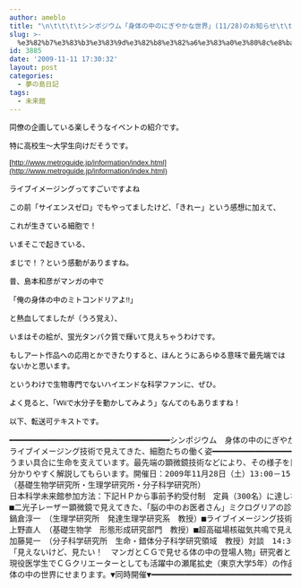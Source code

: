 ```yaml
---
author: ameblo
title: "\n\t\t\t\tシンポジウム「身体の中のにぎやかな世界」(11/28)のお知らせ\t\t"
slug: >-
  %e3%82%b7%e3%83%b3%e3%83%9d%e3%82%b8%e3%82%a6%e3%83%a0%e3%80%8c%e8%ba%ab%e4%bd%93%e3%81%ae%e4%b8%ad%e3%81%ae%e3%81%ab%e3%81%8e%e3%82%84%e3%81%8b%e3%81%aa%e4%b8%96%e7%95%8c%e3%80%8d1128%e3%81%ae
id: 3885
date: '2009-11-11 17:30:32'
layout: post
categories:
  - 夢の島日記
tags:
  - 未来館
---
```


<span class="Apple-style-span" style="WORD-SPACING: 0px; FONT: medium 'MS PGothic'; TEXT-TRANSFORM: none; COLOR: rgb(0,0,0); TEXT-INDENT: 0px; WHITE-SPACE: normal; LETTER-SPACING: normal; BORDER-COLLAPSE: separate; orphans: 2; widows: 2; -webkit-border-horizontal-spacing: 0px; -webkit-border-vertical-spacing: 0px; -webkit-text-decorations-in-effect: none; -webkit-text-size-adjust: auto; -webkit-text-stroke-width: 0px"><span class="Apple-style-span" style="FONT-SIZE: 13px; FONT-FAMILY: arial, sans-serif; BORDER-COLLAPSE: collapse; -webkit-border-horizontal-spacing: 2px; -webkit-border-vertical-spacing: 2px">同僚の企画している楽しそうなイベントの紹介です。</span></span>

<span class="Apple-style-span" style="WORD-SPACING: 0px; FONT: medium 'MS PGothic'; TEXT-TRANSFORM: none; COLOR: rgb(0,0,0); TEXT-INDENT: 0px; WHITE-SPACE: normal; LETTER-SPACING: normal; BORDER-COLLAPSE: separate; orphans: 2; widows: 2; -webkit-border-horizontal-spacing: 0px; -webkit-border-vertical-spacing: 0px; -webkit-text-decorations-in-effect: none; -webkit-text-size-adjust: auto; -webkit-text-stroke-width: 0px"><span class="Apple-style-span" style="FONT-SIZE: 13px; FONT-FAMILY: arial, sans-serif; BORDER-COLLAPSE: collapse; -webkit-border-horizontal-spacing: 2px; -webkit-border-vertical-spacing: 2px">特に高校生～大学生向けだそうです。</span></span>

<span class="Apple-style-span" style="WORD-SPACING: 0px; FONT: medium 'MS PGothic'; TEXT-TRANSFORM: none; COLOR: rgb(0,0,0); TEXT-INDENT: 0px; WHITE-SPACE: normal; LETTER-SPACING: normal; BORDER-COLLAPSE: separate; orphans: 2; widows: 2; -webkit-border-horizontal-spacing: 0px; -webkit-border-vertical-spacing: 0px; -webkit-text-decorations-in-effect: none; -webkit-text-size-adjust: auto; -webkit-text-stroke-width: 0px"><span class="Apple-style-span" style="FONT-SIZE: 13px; FONT-FAMILY: arial, sans-serif; BORDER-COLLAPSE: collapse; -webkit-border-horizontal-spacing: 2px; -webkit-border-vertical-spacing: 2px"></span></span>

<span class="Apple-style-span" style="WORD-SPACING: 0px; FONT: medium 'MS PGothic'; TEXT-TRANSFORM: none; COLOR: rgb(0,0,0); TEXT-INDENT: 0px; WHITE-SPACE: normal; LETTER-SPACING: normal; BORDER-COLLAPSE: separate; orphans: 2; widows: 2; -webkit-border-horizontal-spacing: 0px; -webkit-border-vertical-spacing: 0px; -webkit-text-decorations-in-effect: none; -webkit-text-size-adjust: auto; -webkit-text-stroke-width: 0px"><span class="Apple-style-span" style="FONT-SIZE: 13px; FONT-FAMILY: arial, sans-serif; BORDER-COLLAPSE: collapse; -webkit-border-horizontal-spacing: 2px; -webkit-border-vertical-spacing: 2px">[http://www.metroguide.jp/information/index.html](http://www.metroguide.jp/information/index.html)</span></span>

<span class="Apple-style-span" style="WORD-SPACING: 0px; FONT: medium 'MS PGothic'; TEXT-TRANSFORM: none; COLOR: rgb(0,0,0); TEXT-INDENT: 0px; WHITE-SPACE: normal; LETTER-SPACING: normal; BORDER-COLLAPSE: separate; orphans: 2; widows: 2; -webkit-border-horizontal-spacing: 0px; -webkit-border-vertical-spacing: 0px; -webkit-text-decorations-in-effect: none; -webkit-text-size-adjust: auto; -webkit-text-stroke-width: 0px"><span class="Apple-style-span" style="FONT-SIZE: 13px; FONT-FAMILY: arial, sans-serif; BORDER-COLLAPSE: collapse; -webkit-border-horizontal-spacing: 2px; -webkit-border-vertical-spacing: 2px"></span></span>

<span class="Apple-style-span" style="WORD-SPACING: 0px; FONT: medium 'MS PGothic'; TEXT-TRANSFORM: none; COLOR: rgb(0,0,0); TEXT-INDENT: 0px; WHITE-SPACE: normal; LETTER-SPACING: normal; BORDER-COLLAPSE: separate; orphans: 2; widows: 2; -webkit-border-horizontal-spacing: 0px; -webkit-border-vertical-spacing: 0px; -webkit-text-decorations-in-effect: none; -webkit-text-size-adjust: auto; -webkit-text-stroke-width: 0px"><span class="Apple-style-span" style="FONT-SIZE: 13px; FONT-FAMILY: arial, sans-serif; BORDER-COLLAPSE: collapse; -webkit-border-horizontal-spacing: 2px; -webkit-border-vertical-spacing: 2px">ライブイメージングってすごいですよね</span></span>

<span class="Apple-style-span" style="WORD-SPACING: 0px; FONT: medium 'MS PGothic'; TEXT-TRANSFORM: none; COLOR: rgb(0,0,0); TEXT-INDENT: 0px; WHITE-SPACE: normal; LETTER-SPACING: normal; BORDER-COLLAPSE: separate; orphans: 2; widows: 2; -webkit-border-horizontal-spacing: 0px; -webkit-border-vertical-spacing: 0px; -webkit-text-decorations-in-effect: none; -webkit-text-size-adjust: auto; -webkit-text-stroke-width: 0px"><span class="Apple-style-span" style="FONT-SIZE: 13px; FONT-FAMILY: arial, sans-serif; BORDER-COLLAPSE: collapse; -webkit-border-horizontal-spacing: 2px; -webkit-border-vertical-spacing: 2px">この前「サイエンスゼロ」でもやってましたけど、「きれー」という感想に加えて、</span></span>

<span class="Apple-style-span" style="WORD-SPACING: 0px; FONT: medium 'MS PGothic'; TEXT-TRANSFORM: none; COLOR: rgb(0,0,0); TEXT-INDENT: 0px; WHITE-SPACE: normal; LETTER-SPACING: normal; BORDER-COLLAPSE: separate; orphans: 2; widows: 2; -webkit-border-horizontal-spacing: 0px; -webkit-border-vertical-spacing: 0px; -webkit-text-decorations-in-effect: none; -webkit-text-size-adjust: auto; -webkit-text-stroke-width: 0px"><span class="Apple-style-span" style="FONT-SIZE: 13px; FONT-FAMILY: arial, sans-serif; BORDER-COLLAPSE: collapse; -webkit-border-horizontal-spacing: 2px; -webkit-border-vertical-spacing: 2px"></span></span>

<span class="Apple-style-span" style="WORD-SPACING: 0px; FONT: medium 'MS PGothic'; TEXT-TRANSFORM: none; COLOR: rgb(0,0,0); TEXT-INDENT: 0px; WHITE-SPACE: normal; LETTER-SPACING: normal; BORDER-COLLAPSE: separate; orphans: 2; widows: 2; -webkit-border-horizontal-spacing: 0px; -webkit-border-vertical-spacing: 0px; -webkit-text-decorations-in-effect: none; -webkit-text-size-adjust: auto; -webkit-text-stroke-width: 0px"><span class="Apple-style-span" style="FONT-SIZE: 13px; FONT-FAMILY: arial, sans-serif; BORDER-COLLAPSE: collapse; -webkit-border-horizontal-spacing: 2px; -webkit-border-vertical-spacing: 2px">これが生きている細胞で！</span></span>

<span class="Apple-style-span" style="WORD-SPACING: 0px; FONT: medium 'MS PGothic'; TEXT-TRANSFORM: none; COLOR: rgb(0,0,0); TEXT-INDENT: 0px; WHITE-SPACE: normal; LETTER-SPACING: normal; BORDER-COLLAPSE: separate; orphans: 2; widows: 2; -webkit-border-horizontal-spacing: 0px; -webkit-border-vertical-spacing: 0px; -webkit-text-decorations-in-effect: none; -webkit-text-size-adjust: auto; -webkit-text-stroke-width: 0px"><span class="Apple-style-span" style="FONT-SIZE: 13px; FONT-FAMILY: arial, sans-serif; BORDER-COLLAPSE: collapse; -webkit-border-horizontal-spacing: 2px; -webkit-border-vertical-spacing: 2px">いまそこで起きている、</span></span>

<span class="Apple-style-span" style="WORD-SPACING: 0px; FONT: medium 'MS PGothic'; TEXT-TRANSFORM: none; COLOR: rgb(0,0,0); TEXT-INDENT: 0px; WHITE-SPACE: normal; LETTER-SPACING: normal; BORDER-COLLAPSE: separate; orphans: 2; widows: 2; -webkit-border-horizontal-spacing: 0px; -webkit-border-vertical-spacing: 0px; -webkit-text-decorations-in-effect: none; -webkit-text-size-adjust: auto; -webkit-text-stroke-width: 0px"><span class="Apple-style-span" style="FONT-SIZE: 13px; FONT-FAMILY: arial, sans-serif; BORDER-COLLAPSE: collapse; -webkit-border-horizontal-spacing: 2px; -webkit-border-vertical-spacing: 2px">まじで！？という感動がありますね。</span></span>

<span class="Apple-style-span" style="WORD-SPACING: 0px; FONT: medium 'MS PGothic'; TEXT-TRANSFORM: none; COLOR: rgb(0,0,0); TEXT-INDENT: 0px; WHITE-SPACE: normal; LETTER-SPACING: normal; BORDER-COLLAPSE: separate; orphans: 2; widows: 2; -webkit-border-horizontal-spacing: 0px; -webkit-border-vertical-spacing: 0px; -webkit-text-decorations-in-effect: none; -webkit-text-size-adjust: auto; -webkit-text-stroke-width: 0px"><span class="Apple-style-span" style="FONT-SIZE: 13px; FONT-FAMILY: arial, sans-serif; BORDER-COLLAPSE: collapse; -webkit-border-horizontal-spacing: 2px; -webkit-border-vertical-spacing: 2px"></span></span>

<span class="Apple-style-span" style="WORD-SPACING: 0px; FONT: medium 'MS PGothic'; TEXT-TRANSFORM: none; COLOR: rgb(0,0,0); TEXT-INDENT: 0px; WHITE-SPACE: normal; LETTER-SPACING: normal; BORDER-COLLAPSE: separate; orphans: 2; widows: 2; -webkit-border-horizontal-spacing: 0px; -webkit-border-vertical-spacing: 0px; -webkit-text-decorations-in-effect: none; -webkit-text-size-adjust: auto; -webkit-text-stroke-width: 0px"><span class="Apple-style-span" style="FONT-SIZE: 13px; FONT-FAMILY: arial, sans-serif; BORDER-COLLAPSE: collapse; -webkit-border-horizontal-spacing: 2px; -webkit-border-vertical-spacing: 2px">昔、島本和彦がマンガの中で</span></span>

<span class="Apple-style-span" style="WORD-SPACING: 0px; FONT: medium 'MS PGothic'; TEXT-TRANSFORM: none; COLOR: rgb(0,0,0); TEXT-INDENT: 0px; WHITE-SPACE: normal; LETTER-SPACING: normal; BORDER-COLLAPSE: separate; orphans: 2; widows: 2; -webkit-border-horizontal-spacing: 0px; -webkit-border-vertical-spacing: 0px; -webkit-text-decorations-in-effect: none; -webkit-text-size-adjust: auto; -webkit-text-stroke-width: 0px"><span class="Apple-style-span" style="FONT-SIZE: 13px; FONT-FAMILY: arial, sans-serif; BORDER-COLLAPSE: collapse; -webkit-border-horizontal-spacing: 2px; -webkit-border-vertical-spacing: 2px">「俺の身体の中のミトコンドリアよ!!」</span></span>

<span class="Apple-style-span" style="WORD-SPACING: 0px; FONT: medium 'MS PGothic'; TEXT-TRANSFORM: none; COLOR: rgb(0,0,0); TEXT-INDENT: 0px; WHITE-SPACE: normal; LETTER-SPACING: normal; BORDER-COLLAPSE: separate; orphans: 2; widows: 2; -webkit-border-horizontal-spacing: 0px; -webkit-border-vertical-spacing: 0px; -webkit-text-decorations-in-effect: none; -webkit-text-size-adjust: auto; -webkit-text-stroke-width: 0px"><span class="Apple-style-span" style="FONT-SIZE: 13px; FONT-FAMILY: arial, sans-serif; BORDER-COLLAPSE: collapse; -webkit-border-horizontal-spacing: 2px; -webkit-border-vertical-spacing: 2px">と熱血してましたが（うろ覚え）、</span></span>

<span class="Apple-style-span" style="WORD-SPACING: 0px; FONT: medium 'MS PGothic'; TEXT-TRANSFORM: none; COLOR: rgb(0,0,0); TEXT-INDENT: 0px; WHITE-SPACE: normal; LETTER-SPACING: normal; BORDER-COLLAPSE: separate; orphans: 2; widows: 2; -webkit-border-horizontal-spacing: 0px; -webkit-border-vertical-spacing: 0px; -webkit-text-decorations-in-effect: none; -webkit-text-size-adjust: auto; -webkit-text-stroke-width: 0px"><span class="Apple-style-span" style="FONT-SIZE: 13px; FONT-FAMILY: arial, sans-serif; BORDER-COLLAPSE: collapse; -webkit-border-horizontal-spacing: 2px; -webkit-border-vertical-spacing: 2px">いまはその絵が、</span></span><span class="Apple-style-span" style="WORD-SPACING: 0px; FONT: medium 'MS PGothic'; TEXT-TRANSFORM: none; COLOR: rgb(0,0,0); TEXT-INDENT: 0px; WHITE-SPACE: normal; LETTER-SPACING: normal; BORDER-COLLAPSE: separate; orphans: 2; widows: 2; -webkit-border-horizontal-spacing: 0px; -webkit-border-vertical-spacing: 0px; -webkit-text-decorations-in-effect: none; -webkit-text-size-adjust: auto; -webkit-text-stroke-width: 0px"><span class="Apple-style-span" style="FONT-SIZE: 13px; FONT-FAMILY: arial, sans-serif; BORDER-COLLAPSE: collapse; -webkit-border-horizontal-spacing: 2px; -webkit-border-vertical-spacing: 2px">蛍光タンパク質で輝いて見えちゃうわけです。</span></span>

<span class="Apple-style-span" style="WORD-SPACING: 0px; FONT: medium 'MS PGothic'; TEXT-TRANSFORM: none; COLOR: rgb(0,0,0); TEXT-INDENT: 0px; WHITE-SPACE: normal; LETTER-SPACING: normal; BORDER-COLLAPSE: separate; orphans: 2; widows: 2; -webkit-border-horizontal-spacing: 0px; -webkit-border-vertical-spacing: 0px; -webkit-text-decorations-in-effect: none; -webkit-text-size-adjust: auto; -webkit-text-stroke-width: 0px"><span class="Apple-style-span" style="FONT-SIZE: 13px; FONT-FAMILY: arial, sans-serif; BORDER-COLLAPSE: collapse; -webkit-border-horizontal-spacing: 2px; -webkit-border-vertical-spacing: 2px"></span></span>

<span class="Apple-style-span" style="WORD-SPACING: 0px; FONT: medium 'MS PGothic'; TEXT-TRANSFORM: none; COLOR: rgb(0,0,0); TEXT-INDENT: 0px; WHITE-SPACE: normal; LETTER-SPACING: normal; BORDER-COLLAPSE: separate; orphans: 2; widows: 2; -webkit-border-horizontal-spacing: 0px; -webkit-border-vertical-spacing: 0px; -webkit-text-decorations-in-effect: none; -webkit-text-size-adjust: auto; -webkit-text-stroke-width: 0px"><span class="Apple-style-span" style="FONT-SIZE: 13px; FONT-FAMILY: arial, sans-serif; BORDER-COLLAPSE: collapse; -webkit-border-horizontal-spacing: 2px; -webkit-border-vertical-spacing: 2px">もしアート作品への応用とかできたりすると、ほんとうにあらゆる意味で最先端ではないかと思います。</span></span>

<span class="Apple-style-span" style="WORD-SPACING: 0px; FONT: medium 'MS PGothic'; TEXT-TRANSFORM: none; COLOR: rgb(0,0,0); TEXT-INDENT: 0px; WHITE-SPACE: normal; LETTER-SPACING: normal; BORDER-COLLAPSE: separate; orphans: 2; widows: 2; -webkit-border-horizontal-spacing: 0px; -webkit-border-vertical-spacing: 0px; -webkit-text-decorations-in-effect: none; -webkit-text-size-adjust: auto; -webkit-text-stroke-width: 0px"><span class="Apple-style-span" style="FONT-SIZE: 13px; FONT-FAMILY: arial, sans-serif; BORDER-COLLAPSE: collapse; -webkit-border-horizontal-spacing: 2px; -webkit-border-vertical-spacing: 2px"></span></span>

<span class="Apple-style-span" style="WORD-SPACING: 0px; FONT: medium 'MS PGothic'; TEXT-TRANSFORM: none; COLOR: rgb(0,0,0); TEXT-INDENT: 0px; WHITE-SPACE: normal; LETTER-SPACING: normal; BORDER-COLLAPSE: separate; orphans: 2; widows: 2; -webkit-border-horizontal-spacing: 0px; -webkit-border-vertical-spacing: 0px; -webkit-text-decorations-in-effect: none; -webkit-text-size-adjust: auto; -webkit-text-stroke-width: 0px"><span class="Apple-style-span" style="FONT-SIZE: 13px; FONT-FAMILY: arial, sans-serif; BORDER-COLLAPSE: collapse; -webkit-border-horizontal-spacing: 2px; -webkit-border-vertical-spacing: 2px">というわけで生物専門でないハイエンドな科学ファンに、ぜひ。</span></span>

<span class="Apple-style-span" style="WORD-SPACING: 0px; FONT: medium 'MS PGothic'; TEXT-TRANSFORM: none; COLOR: rgb(0,0,0); TEXT-INDENT: 0px; WHITE-SPACE: normal; LETTER-SPACING: normal; BORDER-COLLAPSE: separate; orphans: 2; widows: 2; -webkit-border-horizontal-spacing: 0px; -webkit-border-vertical-spacing: 0px; -webkit-text-decorations-in-effect: none; -webkit-text-size-adjust: auto; -webkit-text-stroke-width: 0px"><span class="Apple-style-span" style="FONT-SIZE: 13px; FONT-FAMILY: arial, sans-serif; BORDER-COLLAPSE: collapse; -webkit-border-horizontal-spacing: 2px; -webkit-border-vertical-spacing: 2px">よく見ると、「Wiiで水分子を動かしてみよう」なんてのもありますね！</span></span>

<span class="Apple-style-span" style="WORD-SPACING: 0px; FONT: medium 'MS PGothic'; TEXT-TRANSFORM: none; COLOR: rgb(0,0,0); TEXT-INDENT: 0px; WHITE-SPACE: normal; LETTER-SPACING: normal; BORDER-COLLAPSE: separate; orphans: 2; widows: 2; -webkit-border-horizontal-spacing: 0px; -webkit-border-vertical-spacing: 0px; -webkit-text-decorations-in-effect: none; -webkit-text-size-adjust: auto; -webkit-text-stroke-width: 0px"><span class="Apple-style-span" style="FONT-SIZE: 13px; FONT-FAMILY: arial, sans-serif; BORDER-COLLAPSE: collapse; -webkit-border-horizontal-spacing: 2px; -webkit-border-vertical-spacing: 2px"></span></span>

<span class="Apple-style-span" style="WORD-SPACING: 0px; FONT: medium 'MS PGothic'; TEXT-TRANSFORM: none; COLOR: rgb(0,0,0); TEXT-INDENT: 0px; WHITE-SPACE: normal; LETTER-SPACING: normal; BORDER-COLLAPSE: separate; orphans: 2; widows: 2; -webkit-border-horizontal-spacing: 0px; -webkit-border-vertical-spacing: 0px; -webkit-text-decorations-in-effect: none; -webkit-text-size-adjust: auto; -webkit-text-stroke-width: 0px"><span class="Apple-style-span" style="FONT-SIZE: 13px; FONT-FAMILY: arial, sans-serif; BORDER-COLLAPSE: collapse; -webkit-border-horizontal-spacing: 2px; -webkit-border-vertical-spacing: 2px">以下、転送可テキストです。</span></span>

 <span class="Apple-style-span" style="WORD-SPACING: 0px; FONT: medium 'MS PGothic'; TEXT-TRANSFORM: none; COLOR: rgb(0,0,0); TEXT-INDENT: 0px; WHITE-SPACE: normal; LETTER-SPACING: normal; BORDER-COLLAPSE: separate; orphans: 2; widows: 2; -webkit-border-horizontal-spacing: 0px; -webkit-border-vertical-spacing: 0px; -webkit-text-decorations-in-effect: none; -webkit-text-size-adjust: auto; -webkit-text-stroke-width: 0px"><span class="Apple-style-span" style="FONT-SIZE: 13px; FONT-FAMILY: arial, sans-serif; BORDER-COLLAPSE: collapse; -webkit-border-horizontal-spacing: 2px; -webkit-border-vertical-spacing: 2px"><pre>━━━━━━━━━━━━━━━━━━━━━━━━━━━━━━━━━━シンポジウム　身体の中のにぎやかな世界	ライブイメージング技術で見えてきた、細胞たちの働く姿━━━━━━━━━━━━━━━━━━━━━━━━━━━━━━━━━━体内では、さまざまな細胞やタンパク質が役割分担し、互いに助け合いながら、
うまい具合に生命を支えています。最先端の顕微鏡技術などにより、その様子を目で見られるようになりました。こうした映像や写真を交えて、自然科学研究機構の研究者に体の中の世界を
分かりやすく解説してもらいます。開催日：2009年11月28日（土）13:00－15:00会場：日本科学未来館　7階みらいＣＡＮホール参加費：無料主催：自然科学研究機構
（基礎生物学研究所・生理学研究所・分子科学研究所）
日本科学未来館参加方法：下記ＨＰから事前予約受付制　定員（300名）に達しなかった場合は当日参加も受け付けます。[http://www.miraikan.jst.go.jp/event/091019133843.html](http://www.miraikan.jst.go.jp/event/091019133843.html)▼プログラム▼━━━━━━━━━━━━━━━━━━━━━━━━━━━━━━講演　13:00―14:00 ■二光子レーザー顕微鏡で見えてきた、「脳の中のお医者さん」ミクログリアの診察     鍋倉淳一　（生理学研究所　発達生理学研究系　教授）■ライブイメージング技術で見えてきた、細胞同士のおしゃべりと体の形づくり     上野直人　（基礎生物学　形態形成研究部門　教授）■超高磁場核磁気共鳴で見えてきた、役割分担して働く「社会人」タンパク質     加藤晃一　（分子科学研究所　生命・錯体分子科学研究領域　教授）対談　14:30―15:00-------------------------------------------------------　　 「見えないけど、見たい！　マンガとＣＧで見せる体の中の登場人物」研究者とイラストレーターの2足のわらじをはく鯉田孝和（自然科学研究機構）と
現役医学生でＣＧクリエーターとしても活躍中の瀬尾拡史（東京大学5年）の作品から、
体の中の世界にせまります。▼同時開催▼━━━━━━━━━━━━━━━━━━━━━━━━━━━━━━━「体験！にぎやかな世界をのぞいてみよう」10:00―17:00　7階会議室３　（予約不要）●去年度ノーベル賞GFP（緑色蛍光タンパク質）を体内に持つ、光るメダカの観察●手のひらサイズの「レーウェンフック顕微鏡」で身近なものを観察●生理学研究所開発の「マッスルセンサー」で電気信号が脳や体を動かすしくみを体験●Wiiで水分子を動かしてみよう●レーザーを使って光のスピードを計ってみよう　　　　　　　　　　　　　　　　　　など、盛りだくさんの体験コーナーです。申し込みはこちらから-------------------------------------------------------　[http://www.miraikan.jst.go.jp/event/091019133843.html](http://www.miraikan.jst.go.jp/event/091019133843.html)</pre></span></span>